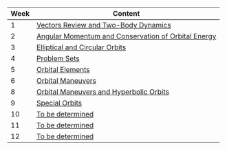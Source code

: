| Week | Content |
|------|---------|
| 1 | [Vectors Review and Two-Body Dynamics](#week-1-25-sep---29-sep-vectors-review-and-two-body-dynamics-rs) |
| 2 | [Angular Momentum and Conservation of Orbital Energy](#week-2-2-oct---6-oct-angular-momentum-and-conservation-of-orbital-energy-rs) |
| 3 | [Elliptical and Circular Orbits](#week-3-9-oct---13-oct-elliptical-and-circular-orbits) |
| 4 | [Problem Sets](#week-4-16-oct---20-oct-problem-sets) |
| 5 | [Orbital Elements](#week-5-23-oct---27-oct-orbital-elements) |
| 6 | [Orbital Maneuvers](#week-6-30-oct---3-nov-orbital-maneuvers) |
| 8 | [Orbital Maneuvers and Hyperbolic Orbits](#week-8-13-nov---17-nov-orbital-maneuvers-and-hyperbolic-orbits) |
| 9 | [Special Orbits](#week-9-20-nov---24-nov-special-orbits) |
| 10 | [To be determined](#week-10-27-nov---1-dec) |
| 11 | [To be determined](#week-11-4-dec---8-dec) |
| 12 | [To be determined](#week-12-11-dec---15-dec) |